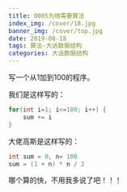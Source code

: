 ```yaml
---
title: 0005为啥需要算法
index_img: /cover/18.jpg
banner_img: /cover/top.jpg
date: 2019-08-18
tags: 算法-大话数据结构
categories: 大话数据结构
---
```


写一个从1加到100的程序。

我们是这样写的：

```java
for(int i=1; i<=100; i++) {
    sum += i
}
```

大佬高斯是这样写的：

```java
int sum = 0, n= 100
sum = (1 + n) * n / 2
```

哪个算的快，不用我多说了吧！！！

